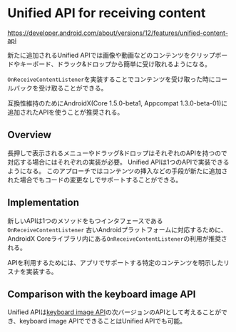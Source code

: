 # Unified API for receiving content

https://developer.android.com/about/versions/12/features/unified-content-api

新たに追加されるUnified APIでは画像や動画などのコンテンツをクリップボードやキーボード、ドラック&ドロップから簡単に受け取れるようになる。

`OnReceiveContentListener`を実装することでコンテンツを受け取った時にコールバックを受け取ることができる。

互換性維持のためにAndroidX(Core 1.5.0-beta1, Appcompat 1.3.0-beta-01)に追加されたAPIを使うことが推奨される。

## Overview

長押しで表示されるメニューやドラッグ&ドロップはそれぞれのAPIを持つので対応する場合にはそれぞれの実装が必要。
Unified APIは1つのAPIで実装できるようになる。
このアプローチではコンテンツの挿入などの手段が新たに追加された場合でもコードの変更なしでサポートすることができる。

## Implementation

新しいAPIは1つのメソッドをもつインタフェースである`OnReceiveContentListener`
古いAndroidプラットフォームに対応するために、AndroidX Coreライブラリ内にある`OnReceiveContentListener`の利用が推奨される。

APIを利用するためには、アプリでサポートする特定のコンテンツを明示したリスナを実装する。

## Comparison with the keyboard image API

Unified APIは[keyboard image API](https://developer.android.com/guide/topics/text/image-keyboard)の次バージョンのAPIとして考えることができ、keyboard image APIでできることはUnified APIでも可能。

